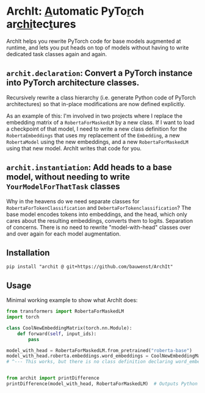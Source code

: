 # ArchIt: <ins>A</ins>utomatic PyTo<ins>r</ins>ch ar<ins>chi</ins>tec<ins>t</ins>ures 
ArchIt helps you rewrite PyTorch code for base models augmented at runtime, and lets you put heads on top of models without 
having to write dedicated task classes again and again.

## `archit.declaration`: Convert a PyTorch instance into PyTorch architecture classes.
Recursively rewrite a class hierarchy (i.e. generate Python code of PyTorch architectures) so that in-place modifications
are now defined explicitly.

As an example of this: I'm involved in two projects where I replace the embedding matrix of a `RobertaForMaskedLM` by a 
new class. If I want to load a checkpoint of that model, I need to write a new class definition for the `RobertaEmbeddings` 
that uses my replacement of the `Embedding`, a new `RobertaModel` using the new embeddings, and a new `RobertaForMaskedLM` 
using that new model. ArchIt writes that code for you.

## `archit.instantiation`: Add heads to a base model, without needing to write `YourModelForThatTask` classes
Why in the heavens do we need separate classes for `RobertaForTokenClassification` and `DebertaForTokenclassification`?
The base model encodes tokens into embeddings, and the head, which only cares about the resulting embeddings, converts
them to logits. Separation of concerns. There is no need to rewrite "model-with-head" classes over and over again for each
model augmentation.

## Installation
```shell
pip install "archit @ git+https://github.com/bauwenst/ArchIt"
```

## Usage
Minimal working example to show what ArchIt does:
```python
from transformers import RobertaForMaskedLM
import torch

class CoolNewEmbeddingMatrix(torch.nn.Module):
    def forward(self, input_ids):
        pass

model_with_head = RobertaForMaskedLM.from_pretrained("roberta-base")
model_with_head.roberta.embeddings.word_embeddings = CoolNewEmbeddingMatrix()
# ^--- This works, but there is no class definition declaring word_embeddings as a CoolNewEmbeddingMatrix.


from archit import printDifference
printDifference(model_with_head, RobertaForMaskedLM)  # Outputs Python code for 3 new classes.
```